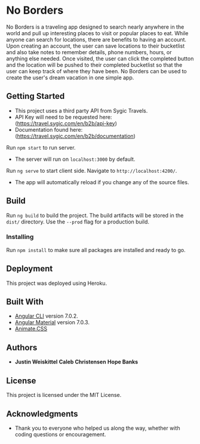 # No Borders

No Borders is a traveling app designed to search nearly anywhere in the world and pull up interesting places to visit or popular places to eat. While anyone can search for locations, there are benefits to having an account. Upon creating an account, the user can save locations to their bucketlist and also take notes to remember details, phone numbers, hours, or anything else needed. Once visited, the user can click the completed button and the location will be pushed to their completed bucketlist so that the user can keep track of where they have been. No Borders can be used to create the user's dream vacation in one simple app.

## Getting Started

* This project uses a third party API from Sygic Travels. 
* API Key will need to be requested here: (https://travel.sygic.com/en/b2b/api-key) 
* Documentation found here: (https://travel.sygic.com/en/b2b/documentation) 

Run `npm start` to run server. 
* The server will run on `localhost:3000` by default.

Run `ng serve` to start client side. Navigate to `http://localhost:4200/`. 
* The app will automatically reload if you change any of the source files.

## Build

Run `ng build` to build the project. The build artifacts will be stored in the `dist/` directory. Use the `--prod` flag for a production build.

### Installing

Run `npm install` to make sure all packages are installed and ready to go.

## Deployment

This project was deployed using Heroku. 

## Built With
* [Angular CLI](https://github.com/angular/angular-cli) version 7.0.2.
* [Angular Material](https://material.angular.io) version 7.0.3.
* [Animate.CSS](http://daneden.github.io/animate.css)

## Authors

* **Justin Weiskittel** **Caleb Christensen** **Hope Banks**

## License

This project is licensed under the MIT License.

## Acknowledgments

* Thank you to everyone who helped us along the way, whether with coding questions or encouragement. 